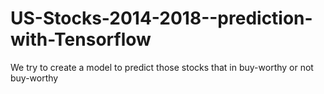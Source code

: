 # US-Stocks-2014-2018--prediction-with-Tensorflow
We try to create a model to  predict those stocks that in buy-worthy or not buy-worthy
